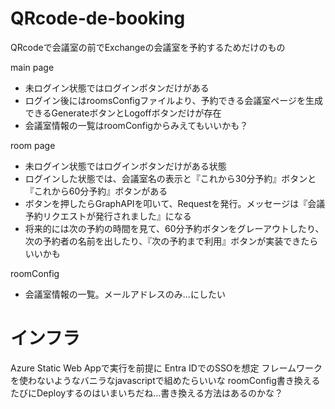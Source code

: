 # QRcode-de-booking
QRcodeで会議室の前でExchangeの会議室を予約するためだけのもの

main page
- 未ログイン状態ではログインボタンだけがある
- ログイン後にはroomsConfigファイルより、予約できる会議室ページを生成できるGenerateボタンとLogoffボタンだけが存在
- 会議室情報の一覧はroomConfigからみえてもいいかも？

room page
- 未ログイン状態ではログインボタンだけがある状態
- ログインした状態では、会議室名の表示と『これから30分予約』ボタンと『これから60分予約』ボタンがある
- ボタンを押したらGraphAPIを叩いて、Requestを発行。メッセージは『会議予約リクエストが発行されました』になる
- 将来的には次の予約の時間を見て、60分予約ボタンをグレーアウトしたり、次の予約者の名前を出したり、『次の予約まで利用』ボタンが実装できたらいいかも

roomConfig
- 会議室情報の一覧。メールアドレスのみ...にしたい

# インフラ
Azure Static Web Appで実行を前提に
Entra IDでのSSOを想定
フレームワークを使わないようなバニラなjavascriptで組めたらいいな
roomConfig書き換えるたびにDeployするのはいまいちだね...書き換える方法はあるのかな？
